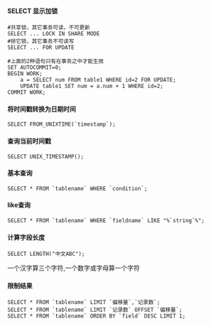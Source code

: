 

#### SELECT 显示加锁
~~~
#共享锁，其它事务可读，不可更新  
SELECT ... LOCK IN SHARE MODE
#排它锁，其它事务不可读写
SELECT ... FOR UPDATE  

#上面的2种语句只有在事务之中才能生效
SET AUTOCOMMIT=0;   
BEGIN WORK;   
    a = SELECT num FROM table1 WHERE id=2 FOR UPDATE; 
    UPDATE table1 SET num = a.num + 1 WHERE id=2;   
COMMIT WORK;  
~~~


#### 将时间戳转换为日期时间
    SELECT FROM_UNIXTIME(`timestamp`);

#### 查询当前时间戳
	SELECT UNIX_TIMESTAMP();
	
#### 基本查询
    SELECT * FROM `tablename` WHERE `condition`;

#### like查询
    SELECT * FROM `tablename` WHERE `fieldname` LIKE "%`string`%";

#### 计算字段长度
    SELECT LENGTH("中文ABC");
一个汉字算三个字符,一个数字或字母算一个字符


#### 限制结果
	SELECT * FROM `tablename` LIMIT `偏移量`,`记录数`;
	SELECT * FROM `tablename` LIMIT `记录数` OFFSET `偏移量`;
	SELECT * FROM `tablename` ORDER BY `field` DESC	LIMIT 1;
	
